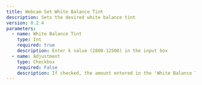 ```yaml
---
title: Webcam Set White Balance Tint
description: Sets the desired white balance tint
version: 0.2.4
parameters:
  - name: White Balance Tint
    type: Int
    required: true
    description: Enter k value (2800-12500) in the input box
  - name: Adjustment
    type: Checkbox
    required: False
    description: If checked, the amount entered in the 'White Balance Tint' box will be added to the current setting
---
```

